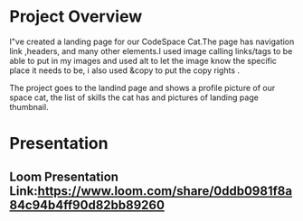 # Project Overview
I"ve created a landing page for our CodeSpace Cat.The page has navigation link ,headers, and many other
elements.I used image calling links/tags to be able to put in my images and used alt to let the image know the specific place it needs to be,
i also used &copy to put the copy rights .

The project goes to the landind page and shows a profile picture of our space cat, the list of skills the cat has and pictures of landing page thumbnail.
# Presentation

## Loom Presentation Link:https://www.loom.com/share/0ddb0981f8a84c94b4ff90d82bb89260